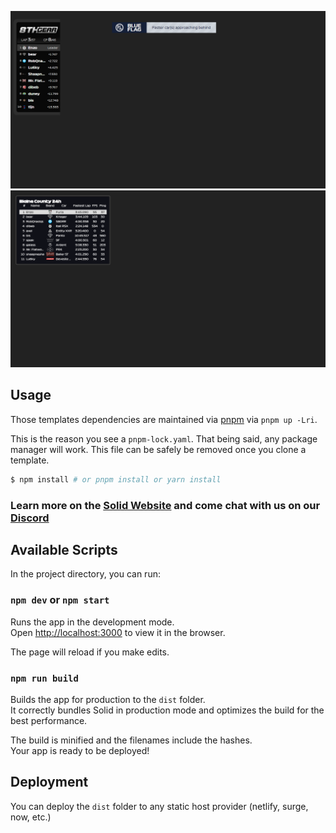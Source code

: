 ![Current look 1](preview.png) ![Current look 2](preview-2.png)

## Usage

Those templates dependencies are maintained via [pnpm](https://pnpm.io) via `pnpm up -Lri`.

This is the reason you see a `pnpm-lock.yaml`. That being said, any package manager will work. This file can be safely be removed once you clone a template.

```bash
$ npm install # or pnpm install or yarn install
```

### Learn more on the [Solid Website](https://solidjs.com) and come chat with us on our [Discord](https://discord.com/invite/solidjs)

## Available Scripts

In the project directory, you can run:

### `npm dev` or `npm start`

Runs the app in the development mode.<br> Open [http://localhost:3000](http://localhost:3000) to view it in the browser.

The page will reload if you make edits.<br>

### `npm run build`

Builds the app for production to the `dist` folder.<br> It correctly bundles Solid in production mode and optimizes the build for the best performance.

The build is minified and the filenames include the hashes.<br> Your app is ready to be deployed!

## Deployment

You can deploy the `dist` folder to any static host provider (netlify, surge, now, etc.)
